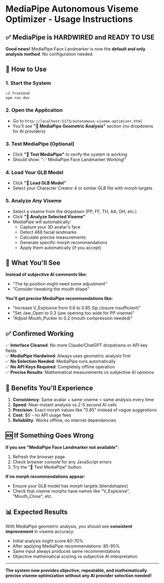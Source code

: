 # MediaPipe Autonomous Viseme Optimizer - Usage Instructions

## ✅ MediaPipe is HARDWIRED and READY TO USE

**Good news!** MediaPipe Face Landmarker is now the **default and only analysis method**. No configuration needed.

## 🚀 How to Use

### 1. **Start the System**
```bash
cd frontend
npm run dev
```

### 2. **Open the Application**
- Go to `http://localhost:5173/autonomous-viseme-optimizer.html`
- You'll see **"🎯 MediaPipe Geometric Analysis"** section (no dropdowns for AI providers)

### 3. **Test MediaPipe (Optional)**
- Click **"🔬 Test MediaPipe"** to verify the system is working
- Should show: "✅ MediaPipe Face Landmarker Working!"

### 4. **Load Your GLB Model**
- Click **"📁 Load GLB Model"** 
- Select your Character Creator 4 or similar GLB file with morph targets

### 5. **Analyze Any Viseme**
- Select a viseme from the dropdown (PP, FF, TH, AA, OH, etc.)
- Click **"🎯 Analyze Selected Viseme"**
- MediaPipe will automatically:
  - Capture your 3D avatar's face
  - Detect 468 facial landmarks
  - Calculate precise measurements
  - Generate specific morph recommendations
  - Apply them automatically (if you accept)

## 🎯 What You'll See

**Instead of subjective AI comments like:**
- "The lip position might need some adjustment"
- "Consider tweaking the mouth shape"

**You'll get precise MediaPipe recommendations like:**
- "Increase V_Explosive from 0.6 to 0.85 (lip closure insufficient)"
- "Set Jaw_Open to 0.3 (jaw opening too wide for PP viseme)"
- "Adjust Mouth_Pucker to 0.2 (mouth compression needed)"

## ✅ Confirmed Working

✅ **Interface Cleaned**: No more Claude/ChatGPT dropdowns or API key fields  
✅ **MediaPipe Hardwired**: Always uses geometric analysis first  
✅ **No Selection Needed**: MediaPipe runs automatically  
✅ **No API Keys Required**: Completely offline operation  
✅ **Precise Results**: Mathematical measurements vs subjective AI opinions  

## 🎉 Benefits You'll Experience

1. **Consistency**: Same avatar + same viseme = same analysis every time
2. **Speed**: Near-instant analysis vs 2-5 second AI calls  
3. **Precision**: Exact morph values like "0.85" instead of vague suggestions
4. **Cost**: $0 - no API usage fees
5. **Reliability**: Works offline, no internet dependencies

## 🆘 If Something Goes Wrong

**If you see "MediaPipe Face Landmarker not available":**
1. Refresh the browser page
2. Check browser console for any JavaScript errors
3. Try the "🔬 Test MediaPipe" button

**If no morph recommendations appear:**
- Ensure your GLB model has morph targets (blendshapes)
- Check that viseme morphs have names like "V_Explosive", "Mouth_Close", etc.

## 📊 Expected Results

With MediaPipe geometric analysis, you should see **consistent improvement** in viseme accuracy:
- Initial analysis might score 60-70%
- After applying MediaPipe recommendations: 85-95%
- Same input always produces same recommendations
- Objective mathematical scoring vs subjective AI interpretation

---

**The system now provides objective, repeatable, and mathematically precise viseme optimization without any AI provider selection needed!**